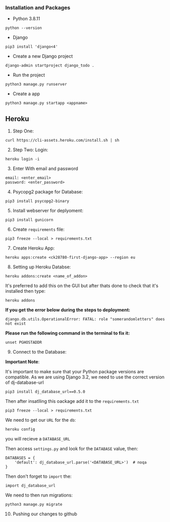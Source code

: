 ### Installation and Packages

- Python 3.8.11
```
python --version
```

- Django 
```
pip3 install 'django<4'
```

- Create a new Django project
```
django-admin startproject django_todo .
```

- Run the project
```
python3 manage.py runserver
```

- Create a app
```
python3 manage.py startapp <appname>
```

## Heroku

1. Step One:
```
curl https://cli-assets.heroku.com/install.sh | sh
```

2. Step Two: Login:
```
heroku login -i
```

3. Enter With email and password
```
email: <enter_email>
password: <enter_password>
```

4. Psycopg2 package for Database:
```
pip3 install psycopg2-binary
```

5. Install webserver for deplyoment:
```
pip3 install gunicorn
```

6. Create `requirements` file:
```
pip3 freeze --local > requirements.txt
```

7. Create Heroku App:
```
heroku apps:create <ck28780-first-django-app> --region eu
```

8. Setting up Heroku Databse:
```
heroku addons:create <name_of_addon>
```

It's preferred to add this on the GUI but after thats done to check that it's installed then type:
```
heroku addons
```

**If you get the error below during the steps to deployment:**
```
django.db.utils.OperationalError: FATAL: role "somerandomletters" does not exist
```
**Please run the following command in the terminal to fix it:**
```
unset PGHOSTADDR
```
9. Connect to the Database:

**Important Note**: 

It's important to make sure that your Python package versions are compatible.
As we are using Django 3.2, we need to use the correct version of dj-database-url
```
pip3 install dj_database_url==0.5.0
```
Then after insatlling this oackage add it to the `requirements.txt`
```
pip3 freeze --local > requirements.txt
```
We need to get our `URL` for the `db`:

```
heroku config
```

you will recieve a `DATABASE_URL`

Then access `settings.py` and look for the `DATABASE` value, then:

```
DATABASES = {
    'default': dj_database_url.parse('<DATABASE_URL>')  # noqa
}

```

Then don't forget to `import` the:
```
import dj_database_url
```

We need to then run migrations:
```
python3 manage.py migrate
```
10. Pushing our changes to github
